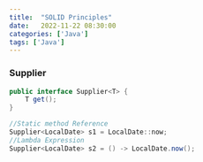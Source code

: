 ```yaml
---
title:  "SOLID Principles"
date:   2022-11-22 08:30:00
categories: ['Java']
tags: ['Java']
---
```




### Supplier
```java
public interface Supplier<T> {
    T get();
}
```

```java
//Static method Reference
Supplier<LocalDate> s1 = LocalDate::now;
//Lambda Expression
Supplier<LocalDate> s2 = () -> LocalDate.now();
```